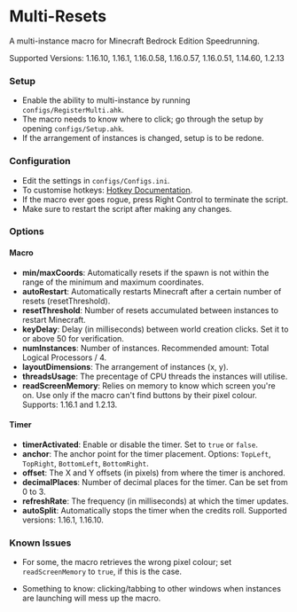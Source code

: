 # Multi-Resets

A multi-instance macro for Minecraft Bedrock Edition Speedrunning.

Supported Versions: 1.16.10, 1.16.1, 1.16.0.58, 1.16.0.57, 1.16.0.51, 1.14.60, 1.2.13

### Setup

- Enable the ability to multi-instance by running `configs/RegisterMulti.ahk`.
- The macro needs to know where to click; go through the setup by opening `configs/Setup.ahk`.
- If the arrangement of instances is changed, setup is to be redone.

### Configuration

- Edit the settings in `configs/Configs.ini`. 
- To customise hotkeys: [Hotkey Documentation](https://www.autohotkey.com/docs/v1/Hotkeys.htm).
- If the macro ever goes rogue, press Right Control to terminate the script.
- Make sure to restart the script after making any changes.

### Options

#### Macro
- **min/maxCoords**: Automatically resets if the spawn is not within the range of the minimum and maximum coordinates.
- **autoRestart**: Automatically restarts Minecraft after a certain number of resets (resetThreshold).
- **resetThreshold**: Number of resets accumulated between instances to restart Minecraft.
- **keyDelay**: Delay (in milliseconds) between world creation clicks. Set it to or above 50 for verification.
- **numInstances**: Number of instances. Recommended amount: Total Logical Processors / 4.
- **layoutDimensions**: The arrangement of instances (x, y).
- **threadsUsage**: The precentage of CPU threads the instances will utilise.
- **readScreenMemory**: Relies on memory to know which screen you're on. Use only if the macro can't find buttons by their pixel colour. Supports: 1.16.1 and 1.2.13.

#### Timer
- **timerActivated**: Enable or disable the timer. Set to `true` or `false`.
- **anchor**: The anchor point for the timer placement. Options: `TopLeft`, `TopRight`, `BottomLeft`, `BottomRight`.
- **offset**: The X and Y offsets (in pixels) from where the timer is anchored.
- **decimalPlaces**: Number of decimal places for the timer. Can be set from 0 to 3.
- **refreshRate**: The frequency (in milliseconds) at which the timer updates.
- **autoSplit**: Automatically stops the timer when the credits roll. Supported versions: 1.16.1, 1.16.10.

### Known Issues

- For some, the macro retrieves the wrong pixel colour; set `readScreenMemory` to `true`, if this is the case.

- Something to know: clicking/tabbing to other windows when instances are launching will mess up the macro.
